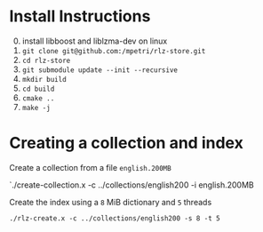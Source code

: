 
# Install Instructions

0. install libboost and liblzma-dev on linux
1. `git clone git@github.com:/mpetri/rlz-store.git`
2. `cd rlz-store`
3. `git submodule update --init --recursive`
3. `mkdir build`
4. `cd build`
5. `cmake ..`
6. `make -j`

# Creating a collection and index

Create a collection from a file `english.200MB`

`./create-collection.x -c ../collections/english200 -i english.200MB

Create the index using a `8` MiB dictionary and `5` threads

`./rlz-create.x -c ../collections/english200 -s 8 -t 5`

